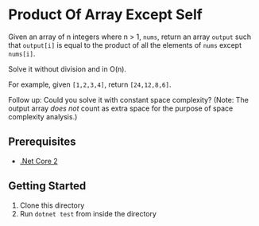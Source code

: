 # Product Of Array Except Self
Given an array of n integers where n > 1, `nums`, return an array `output` such that `output[i]` is equal to the product of all the elements of `nums` except `nums[i]`.

Solve it without division and in O(n).

For example, given `[1,2,3,4]`, return `[24,12,8,6]`.

Follow up:
Could you solve it with constant space complexity? (Note: The output array *does not* count as extra space for the purpose of space complexity analysis.)

## Prerequisites
- [.Net Core 2](https://www.microsoft.com/net/download/)

## Getting Started 
1. Clone this directory
2. Run `dotnet test` from inside the directory
